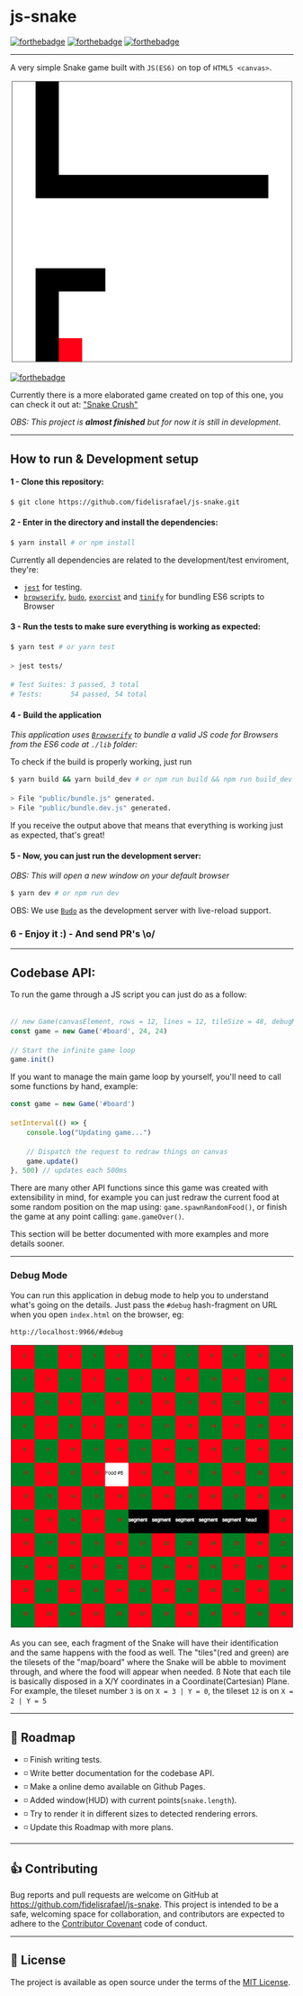 # js-snake

[![forthebadge](https://forthebadge.com/images/badges/made-with-javascript.svg)](https://forthebadge.com) [![forthebadge](https://forthebadge.com/images/badges/powered-by-electricity.svg)](https://forthebadge.com)
[![forthebadge](https://forthebadge.com/images/badges/60-percent-of-the-time-works-every-time.svg)](https://forthebadge.com)

---

A very simple Snake game built with `JS(ES6)` on top of `HTML5 <canvas>`.

![Game preview](./screenshots/jssnake-development.png)

[![forthebadge](https://forthebadge.com/images/badges/check-it-out.svg)](https://jssnake-crush.herokuapp.com/index.html)

Currently there is a more elaborated game created on top of this one, you can check it out at: ["Snake Crush"](https://jssnake-crush.herokuapp.com/index.html)

_OBS: This project is **almost finished** but for now it is still in development._

---

## How to run & Development setup

#### 1 - Clone this repository:

```bash
$ git clone https://github.com/fidelisrafael/js-snake.git 
```

#### 2 - Enter in the directory and install the dependencies:

```bash
$ yarn install # or npm install
```

Currently all dependencies are related to the development/test enviroment, they're:

- [`jest`](https://jestjs.io) for testing.
- [`browserify`](https://github.com/browserify/browserify), [`budo`](https://github.com/mattdesl/budo), [`exorcist`](https://github.com/thlorenz/exorcist) and [`tinify`](https://github.com/browserify/tinyify) for bundling ES6 scripts to Browser


#### 3 - Run the tests to make sure everything is working as expected:

```bash
$ yarn test # or yarn test

> jest tests/

# Test Suites: 3 passed, 3 total
# Tests:       54 passed, 54 total
```

#### 4 - Build the application

_This application uses [`Browserify`](https://github.com/browserify/browserify) to bundle a valid JS code for Browsers from the ES6 code at `./lib` folder:_

To check if the build is properly working, just run

```bash
$ yarn build && yarn build_dev # or npm run build && npm run build_dev

> File "public/bundle.js" generated.
> File "public/bundle.dev.js" generated.
```

If you receive the output above that means that everything is working just as expected, that's great!


#### 5 - Now, you can just run the development server:

_OBS: This will open a new window on your default browser_

```bash
$ yarn dev # or npm run dev
```

OBS: We use [`Budo`](https://github.com/mattdesl/budo) as the development server with live-reload support.

### 6 - Enjoy it :) - And send PR's \o/

---

##  Codebase API:

To run the game through a JS script you can just do as a follow:

```js

// new Game(canvasElement, rows = 12, lines = 12, tileSize = 48, debugMode = false)
const game = new Game('#board', 24, 24)
            
// Start the infinite game loop
game.init()
```

If you want to manage the main game loop by yourself, you'll need to call some functions by hand, example:

```js
const game = new Game('#board')

setInterval(() => {
    console.log("Updating game...")

    // Dispatch the request to redraw things on canvas
    game.update()
}, 500) // updates each 500ms
```

There are many other API functions since this game was created with extensibility in mind, for example you can just redraw the current food at some random position on the map using: `game.spawnRandomFood()`, or finish the game at any point calling: `game.gameOver()`.

This section will be better documented with more examples and more details sooner.

---

### Debug Mode

You can run this application in debug mode to help you to understand what's going on the details. Just pass the `#debug` hash-fragment on URL when you open `index.html` on the browser, eg:

```
http://localhost:9966/#debug
```

![Snake JS - Debug Mode](./screenshots/jssnake-debug.png)

As you can see, each fragment of the Snake will have their identification and the same happens with the food as well. The "tiles"(red and green) are the tilesets of the "map/board" where the Snake will be abble to moviment through, and where the food will appear when needed. ß
Note that each tile is basically disposed in a X/Y coordinates in a Coordinate(Cartesian) Plane. For example, the tileset number `3` is on `X = 3 | Y = 0`, the tileset `12` is on `X = 2 | Y = 5`

---


## :calendar: Roadmap <a name="roadmap"></a>

- :white_medium_small_square: Finish writing tests.
- :white_medium_small_square: Write better documentation for the codebase API.
- :white_medium_small_square: Make a online demo available on Github Pages.
- :white_medium_small_square: Added window(HUD) with current points(`snake.length`).
- :white_medium_small_square: Try to render it in different sizes to detected rendering errors.
- :white_medium_small_square: Update this Roadmap with more plans.

---

## :thumbsup: Contributing

Bug reports and pull requests are welcome on GitHub at https://github.com/fidelisrafael/js-snake. This project is intended to be a safe, welcoming space for collaboration, and contributors are expected to adhere to the [Contributor Covenant](contributor-covenant.org) code of conduct.

---

## :memo: License

The project is available as open source under the terms of the [MIT License](http://opensource.org/licenses/MIT).

